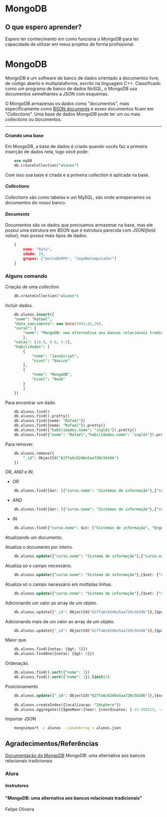 # MongoDB

## O que espero aprender?

Espero ter conhecimento em como funciona o MongoDB para ter capacidade de utilizar em meus projetos de forma profissional.

# MongoDB

MongoDB é um software de banco de dados orientado a documentos livre, de código aberto e multiplataforma, escrito na linguagem C++. Classificado como um programa de banco de dados NoSQL, o MongoDB usa documentos semelhantes a JSON com esquemas.

O MongoDB armazenas os dados como "documentos", mais especificamente como [BSON documents](https://www.mongodb.com/docs/manual/core/document/#std-label-bson-document-format) e esses documentos ficam em "*Collections*". Uma base de dados MongoDB pode ter um ou mais *collections* ou documentos.

---
#### Criando uma base
Em MongoDB, a base de dados é criado quando vocês faz a primeira inserção de dados nela, logo você pode:
```sql
    use myDB
    db.createCollection("alunos")
```
Com isso sua base é criada e a primeira *collection* é aplicada na base.

#### *Collections*
*Collections* são como tabelas e um MySQL, são onde armazenamos os documentos do nosso banco.

#### *Documents*
Documentos são os dados que precisamos armazenar na base, mas ele possui uma estrutura em BSON que é estrutura parecida com JSON(*field*: *value*), mas possui mais tipos de dados.
```json
    {
        nome: "Rafa",
        idade: 29,
        grupos: ["GostaDeRPG", "JogaNoComputador"]
    }
```

### Alguns comando
Criação de uma *collection*.
```sql
    db.createCollection("alunos")
```

Incluir dados.
```sql
    db.alunos.insert({
    "nome": "Rafael",
    "data_nascimento": new Date(1993,03,29),
    "curso": {
        "nome": "MongoDB: uma alternativa aos bancos relacionais tradicionais"
        },
    "notas": [10.0, 9.0, 4.5],
    "habilidades": [
        {
            "nome": "JavaScript",
            "nivel": "básico"
        },
        {
            "nome": "MongoDB",
            "nivel": "Noob"
        }
        ]
    })
```

Para encontrar um dado.
```sql
    db.alunos.find()
    db.alunos.find().pretty()
    db.alunos.find({nome: "Rafael"})
    db.alunos.find({nome: "Rafael"}).pretty()
    db.alunos.find({"habilidades.nome": "inglês"}).pretty()
    db.alunos.find({"nome": "Rafael","habilidades.nome": "inglês"}).pretty()
```

Para remover.
```sql
    db.alunos.remove({
        "_id": ObjectId("627fa6c6246e5aa720c5b34b")
    })
```

*OR*, *AND* e *IN*.
- *OR*
```sql
    db.alunos.find({$or: [{"curso.nome": "Sistemas de informação"},{"curso.nome": "Engenharia Química"}]})
```

- *AND*
```sql
    db.alunos.find({$or: [{"curso.nome": "Sistemas de informação"},{"curso.nome": "Engenharia Química"}],"nome": "Daniela"})
```

- *IN*
```sql
    db.alunos.find({"curso.nome": $in: ["Sistemas de informação", "Engenharia Química"]})
```

Atualizando um documento.

Atualiza o documento por inteiro.
```sql
    db.alunos.update({"curso.nome": "Sistema de informação"},{"curso.nome": "Sistemas de informação"})
```

Atualiza só o campo necessário.
```sql
    db.alunos.update({"curso.nome": "Sistema de informação"},{$set: {"curso.nome": "Sistemas de informação"}})
```

Atualiza só o campo necessário em múltiplas linhas.
```sql
    db.alunos.update({"curso.nome": "Sistema de informação"},{$set: {"curso.nome": "Sistemas de Informação"}},{multi: true})
```

Adicionando um valor ao array de um objeto.
```bash
    db.alunos.update({"_id": ObjectId("627fa6c6246e5aa720c5b34b")},{$push:{notas: 8.5}})
```

Adicionando mais de um valor ao array de um objeto.
```bash
    db.alunos.update({"_id": ObjectId("627fa6c6246e5aa720c5b34b")},{$push:{notas: {$each: [8.5, 3]}}})
```

Maior que.
```sql
    db.alunos.find({notas: {$gt: 5}})
    db.alunos.findOne({notas: {$gt: 5}})
```

Ordenação.
```sql
    db.alunos.find().sort({"nome": 1})
    db.alunos.find().sort({"nome": 1}).limit(3)
```

Posicionamento
```sql
    db.alunos.update({"_id": ObjectId("627fa6c6246e5aa720c5b34b")},{$set:{localizacao:{endereco: "Rua Vergeiro, 3185", coordinates: [-23.588213, -46.632356], type: "Point"}}})
    
    db.alunos.createIndex({localizacao: "2dsphere"})
    db.alunos.aggregate([{$geoNear:{near: {coordinates: [-23.588213, -46.632356],type: "Point"},distanceField: "distancia.calculada",spherical: true, num: 4}},{$skip: 1}])
```

Importar JSON
```bash
    mongoimport -c alunos --jasonArray < alunos.json
```


## Agradecimentos/Referências

[Documentação do MongoDB](https://www.mongodb.com/docs/manual/tutorial/getting-started/)
MongoDB: uma alternativa aos bancos relacionais tradicionais

### Alura
##### Instrutores 
#### "MongoDB: uma alternativa aos bancos relacionais tradicionais"
Felipe Oliveira
